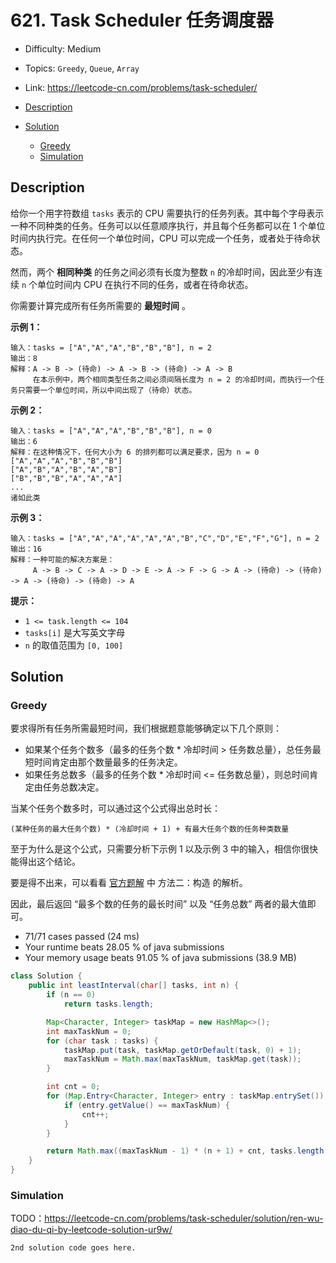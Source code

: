 <!-- omit in toc -->
# 621. Task Scheduler 任务调度器

- Difficulty: Medium
- Topics: `Greedy`, `Queue`, `Array`
- Link: https://leetcode-cn.com/problems/task-scheduler/

- [Description](#description)
- [Solution](#solution)
  - [Greedy](#greedy)
  - [Simulation](#simulation)

## Description

给你一个用字符数组 `tasks` 表示的 CPU 需要执行的任务列表。其中每个字母表示一种不同种类的任务。任务可以以任意顺序执行，并且每个任务都可以在 1 个单位时间内执行完。在任何一个单位时间，CPU 可以完成一个任务，或者处于待命状态。

然而，两个 **相同种类** 的任务之间必须有长度为整数 `n` 的冷却时间，因此至少有连续 `n` 个单位时间内 CPU 在执行不同的任务，或者在待命状态。

你需要计算完成所有任务所需要的 **最短时间** 。

 

**示例 1：**

```
输入：tasks = ["A","A","A","B","B","B"], n = 2
输出：8
解释：A -> B -> (待命) -> A -> B -> (待命) -> A -> B
     在本示例中，两个相同类型任务之间必须间隔长度为 n = 2 的冷却时间，而执行一个任务只需要一个单位时间，所以中间出现了（待命）状态。 
```

**示例 2：**

```
输入：tasks = ["A","A","A","B","B","B"], n = 0
输出：6
解释：在这种情况下，任何大小为 6 的排列都可以满足要求，因为 n = 0
["A","A","A","B","B","B"]
["A","B","A","B","A","B"]
["B","B","B","A","A","A"]
...
诸如此类
```

**示例 3：**

```
输入：tasks = ["A","A","A","A","A","A","B","C","D","E","F","G"], n = 2
输出：16
解释：一种可能的解决方案是：
     A -> B -> C -> A -> D -> E -> A -> F -> G -> A -> (待命) -> (待命) -> A -> (待命) -> (待命) -> A
```

 

**提示：**

- `1 <= task.length <= 104`
- `tasks[i]` 是大写英文字母
- `n` 的取值范围为 `[0, 100]`

## Solution

### Greedy

要求得所有任务所需最短时间，我们根据题意能够确定以下几个原则：

- 如果某个任务个数多（最多的任务个数 * 冷却时间 > 任务数总量），总任务最短时间肯定由那个数量最多的任务决定。
- 如果任务总数多（最多的任务个数 * 冷却时间 <= 任务数总量），则总时间肯定由任务总数决定。

当某个任务个数多时，可以通过这个公式得出总时长：

```
(某种任务的最大任务个数) * (冷却时间 + 1) + 有最大任务个数的任务种类数量
```

至于为什么是这个公式，只需要分析下示例 1 以及示例 3 中的输入，相信你很快能得出这个结论。

要是得不出来，可以看看 [官方题解](https://leetcode-cn.com/problems/task-scheduler/solution/ren-wu-diao-du-qi-by-leetcode-solution-ur9w/) 中 方法二：构造 的解析。

因此，最后返回 “最多个数的任务的最长时间” 以及 “任务总数” 两者的最大值即可。

- 71/71 cases passed (24 ms)
- Your runtime beats 28.05 % of java submissions
- Your memory usage beats 91.05 % of java submissions (38.9 MB)

```java
class Solution {
    public int leastInterval(char[] tasks, int n) {
        if (n == 0)
            return tasks.length;

        Map<Character, Integer> taskMap = new HashMap<>();
        int maxTaskNum = 0;
        for (char task : tasks) {
            taskMap.put(task, taskMap.getOrDefault(task, 0) + 1);
            maxTaskNum = Math.max(maxTaskNum, taskMap.get(task));
        }

        int cnt = 0;
        for (Map.Entry<Character, Integer> entry : taskMap.entrySet()) {
            if (entry.getValue() == maxTaskNum) {
                cnt++;
            }
        }

        return Math.max((maxTaskNum - 1) * (n + 1) + cnt, tasks.length);
    }
}
```

### Simulation

TODO：https://leetcode-cn.com/problems/task-scheduler/solution/ren-wu-diao-du-qi-by-leetcode-solution-ur9w/

```lang
2nd solution code goes here.
```